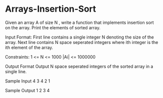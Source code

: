 # Arrays-Insertion-Sort

Given an array A of size N , write a function that implements insertion sort on the array. Print the elements of sorted array.

Input Format:
First line contains a single integer N denoting the size of the array. Next line contains N space seperated integers where ith integer is the ith element of the array.

Constraints:
1 <= N <= 1000
|Ai| <= 1000000

Output Format
Output N space seperated integers of the sorted array in a single line.

Sample Input
4
3 4 2 1

Sample Output
1 2 3 4
